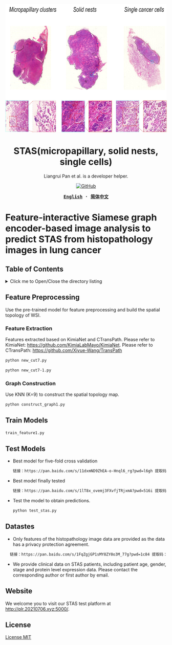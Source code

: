 

<div align="center">
  <a href="(https://github.com/panliangrui/STAS/blob/main/SHIYITU.jpg)">
    <img src="https://github.com/panliangrui/STAS/blob/main/SHIYITU.jpg" width="700" height="400" />
  </a>

  <h1>STAS(micropapillary, solid nests, single cells)</h1>

  <p>
  Liangrui Pan et al. is a developer helper.
  </p>

  <p>
    <a href="https://github.com/misitebao/yakia/blob/main/LICENSE">
      <img alt="GitHub" src="https://img.shields.io/github/license/misitebao/yakia"/>
    </a>
  </p>

  <!-- <p>
    <a href="#">Installation</a> | 
    <a href="#">Documentation</a> | 
    <a href="#">Twitter</a> | 
    <a href="https://discord.gg/zRC5BfDhEu">Discord</a>
  </p> -->

  <div>
  <strong>
  <samp>

[English](README.md) · [简体中文](README.zh-Hans.md)

  </samp>
  </strong>
  </div>
</div>

# Feature-interactive Siamese graph encoder-based image analysis to predict STAS from histopathology images in lung cancer

## Table of Contents

<details>
  <summary>Click me to Open/Close the directory listing</summary>

- [Table of Contents](#table-of-contents)
- [Feature Preprocessing](#Feature-Preprocessing)
  - [Feature Extraction](#Feature-Extraction)
  - [Graph Construction](#Graph-Construction)
- [Train Models](#Train-models)
- [Test Models](#Test-Models)
- [Datastes](#Datastes)
- [Website](#Website)
- [License](#license)

</details>

## Feature Preprocessing

Use the pre-trained model for feature preprocessing and build the spatial topology of WSI.

### Feature Extraction

Features extracted based on KimiaNet and CTransPath.
Please refer to KimiaNet: https://github.com/KimiaLabMayo/KimiaNet.
Please refer to CTransPath: https://github.com/Xiyue-Wang/TransPath
```markdown
python new_cut7.py
```
```markdown
python new_cut7-1.py
```

### Graph Construction

Use KNN (K=9) to construct the spatial topology map.
```markdown
python construct_graph1.py
```

## Train Models
```markdown
train_feature1.py
```
## Test Models

- Best model for five-fold cross validation
  ```markdown
  链接：https://pan.baidu.com/s/11dxmND9ZhEA-o-Hnql6_rg?pwd=l6gh 提取码：l6gh
  ```
- Best model finally tested
  ```markdown
  链接：https://pan.baidu.com/s/1lT8x_ovemj3FXvfjTRjxmA?pwd=516i 提取码：516i 
  ```
- Test the model to obtain predictions.
  ```markdown
  python test_stas.py
  ```

## Datastes

- Only features of the histopathology image data are provided as the data has a privacy protection agreement.
```markdown
  链接：https://pan.baidu.com/s/1FqZgjGP1sMY8ZY0o3M_77g?pwd=1c84 提取码：1c84 
```
- We provide clinical data on STAS patients, including patient age, gender, stage and protein level expression data.
Please contact the corresponding author or first author by email.
## Website

We welcome you to visit our STAS test platform at http://plr.20210706.xyz:5000/.

## License

[License MIT](../LICENSE)
